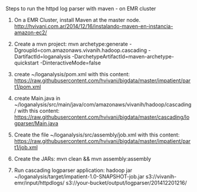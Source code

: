 Steps to run the httpd log parser with maven - on EMR cluster

1) On a EMR Cluster, install Maven at the master node. http://hvivani.com.ar/2014/12/16/instalando-maven-en-instancia-amazon-ec2/

2) Create a mvn project: mvn archetype:generate -DgroupId=com.amazonaws.vivanih.hadoop.cascading -DartifactId=loganalysis -DarchetypeArtifactId=maven-archetype-quickstart -DinteractiveMode=false

3) create ~/loganalysis/pom.xml with this content: https://raw.githubusercontent.com/hvivani/bigdata/master/impatient/part1/pom.xml

4) create Main.java in ~/loganalysis/src/main/java/com/amazonaws/vivanih/hadoop/cascading/ with this content: https://raw.githubusercontent.com/hvivani/bigdata/master/cascading/logparser/Main.java

5) Create the file ~/loganalysis/src/assembly/job.xml with this content: https://raw.githubusercontent.com/hvivani/bigdata/master/impatient/part1/job.xml

6) Create the JARs: mvn clean && mvn assembly:assembly

7) Run cascading logparser application: hadoop jar ~/loganalysis/target/impatient-1.0-SNAPSHOT-job.jar s3://vivanih-emr/input/httpdlogs/ s3://your-bucket/output/logparser/201412201216/
